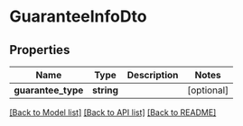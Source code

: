 # GuaranteeInfoDto

## Properties
Name | Type | Description | Notes
------------ | ------------- | ------------- | -------------
**guarantee_type** | **string** |  | [optional] 

[[Back to Model list]](../README.md#documentation-for-models) [[Back to API list]](../README.md#documentation-for-api-endpoints) [[Back to README]](../README.md)

